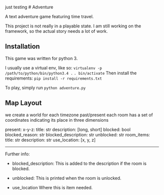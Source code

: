 just testing
	# Adventure

A text adventure game featuring time travel.

This project is not really in a playable state. I am still working on
the framework, so the actual story needs a lot of work.


## Installation

This game was written for python 3.

I usually use a virtual env, like so:
`virtualenv -p /path/to/python/bin/python3.4 .`
`. bin/activate`
Then install the requirements:
`pip install -r requirements.txt `

To play, simply run `python adventure.py`


## Map Layout

we create a world for each timezone past/present
each room has a set of coordinates indicating its place in three dimensions

present:
  x-y-z:
    title: str
    description: [long, short]
    blocked: bool
    blocked_reason: str
    blocked_description: str
    unblocked: str
    room_items:
      title: str
      description: str
      use_location: [x, y, z]


----------------------------------------
Further info:

 - blocked_description:    This is added to the description if
                           the room is blocked.

 - unblocked:              This is printed when the room is unlocked.

 - use_location            Where this is item needed.
